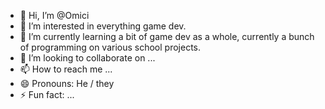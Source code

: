 - 👋 Hi, I’m @Omici
- 👀 I’m interested in everything game dev.
- 🌱 I’m currently learning a bit of game dev as a whole, currently a bunch of programming on various school projects.
- 💞️ I’m looking to collaborate on ...
- 📫 How to reach me ...
- 😄 Pronouns: He / they
- ⚡ Fun fact: ...

<!---
Omici/Omici is a ✨ special ✨ repository because its `README.md` (this file) appears on your GitHub profile.
You can click the Preview link to take a look at your changes.
--->
